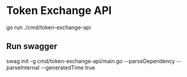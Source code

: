 # Token Exchange API

go run ./cmd/token-exchange-api

## Run swagger

swag init -g cmd/token-exchange-api/main.go --parseDependency --parseInternal --generatedTime true
